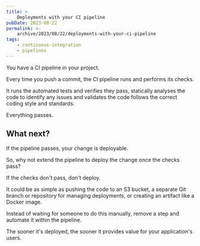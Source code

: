 ```yaml
---
title: >
    Deployments with your CI pipeline
pubDate: 2023-08-22
permalink: >-
    archive/2023/08/22/deployments-with-your-ci-pipeline
tags:
    - continuous-integration
    - pipelines
---
```


You have a CI pipeline in your project.

Every time you push a commit, the CI pipeline runs and performs its checks.

It runs the automated tests and verifies they pass, statically analyses the code to identify any issues and validates the code follows the correct coding style and standards.

Everything passes.

## What next?

If the pipeline passes, your change is deployable.

So, why not extend the pipeline to deploy the change once the checks pass?

If the checks don't pass, don't deploy.

It could be as simple as pushing the code to an S3 bucket, a separate Git branch or repository for managing deployments, or creating an artifact like a Docker image.

Instead of waiting for someone to do this manually, remove a step and automate it within the pipeline.

The sooner it's deployed, the sooner it provides value for your application's users.
